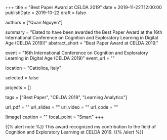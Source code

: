 +++
title = "Best Paper Award at CELDA 2019"
date = 2019-11-22T12:00:00
publishDate = 2019-10-22
draft = false

authors = ["Quan Nguyen"]

summary = "Elated to have been awarded the Best Paper Award at the 16th International Conference on Cognition and Exploratory Learning in Digital Age (CELDA 2019)!"
abstract_short = "Best Paper Award at CELDA 2019."

event = "16th International Conference on Cognition and Exploratory Learning in Digital Age (CELDA 2019)"
event_url = ""

location = "Cattolica, Italy"

selected = false

projects = []

tags = ["Best Paper", "CELDA 2019", "Learning Analytics"]

url_pdf = ""
url_slides = ""
url_video = ""
url_code = ""

[image]
  caption = ""
  focal_point = "Smart"
+++

{{% alert note %}}
This award recognized my contribution to the field of Cognition and Exploratory Learning at CELDA 2019.
{{% /alert %}}
